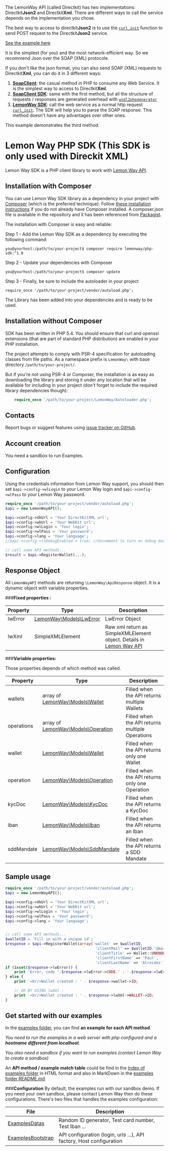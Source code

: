 The LemonWay API (called Directkit) has two implementations: Directkit**Json2** and Directkit**Xml**. 
There are different ways to call the service depends on the implementation you chose.

The best way to access to directkit**Json2** is to use the [`curl_init`] function to send POST request to the Directkit**Json2** service. 

[See the example here](https://github.com/lemonwaysas/php-client-directkit-json2)

It is the simplest (for you) and the most network-efficient way. So we recommend Json over the SOAP (XML) protocole.
 
If you don't like the json format, you can also send SOAP (XML) requests to Directkit**Xml**, you can do it in 3 different ways:

 1. **[SoapClient]**: the casual method in PHP to consume any Web Service. It is the simplest way to access to Directkit**Xml**.
 2. **[SoapClient SDK]**: same with the first method, but all the structure of requests / responses are generated overhead with [`wsdl2phpgenerator`](http://wsdl2phpgenerator.github.io/wsdl2phpgenerator/)
 3. **[LemonWay SDK]**: call the web service as a normal http request [`curl_init`]. The SDK will help you to parse the SOAP response. This method doesn't have any advantages over other ones.

This example demonstrates the third method.

Lemon Way PHP SDK (This SDK is only used with Direckit XML)
=================================================
Lemon Way SDK is a PHP client library to work with
[Lemon Way API](http://documentation.lemonway.fr/api-en).


Installation with Composer
-------------------------------------------------
You can use Lemon Way SDK library as a dependency in your project with [Composer](https://getcomposer.org/) (which is the preferred technique). Follow [these installation instructions](https://getcomposer.org/doc/00-intro.md) if you do not already have Composer installed.
A composer.json file is available in the repository and it has been referenced from [Packagist](https://packagist.org/packages/lemonway/php-sdk).

The installation with Composer is easy and reliable:

Step 1 - Add the Lemon Way SDK as a dependency by executing the following command:

    you@yourhost:/path/to/your-project$ composer require lemonway/php-sdk:^1.0

Step 2 - Update your dependencies with Composer

    you@yourhost:/path/to/your-project$ composer update

Step 3 - Finally, be sure to include the autoloader in your project

    require_once '/path/to/your-project/vendor/autoload.php';

The Library has been added into your dependencies and is ready to be used.

Installation without Composer
-------------------------------------------------
SDK has been written in PHP 5.4. You should ensure that curl and openssl extensions (that are part of standard PHP distribution) are enabled in your PHP installation.

The project attempts to comply with PSR-4 specification for autoloading classes from file paths. As a namespace prefix is `LemonWay\` with base directory `/path/to/your-project/`.

But if you're not using PSR-4 or Composer, the installation is as easy as downloading the library and storing it under any location that will be available for including in your project (don't forget to include the required library dependencies though):
```php
    require_once '/path/to/your-project/LemonWay/Autoloader.php';
```

Contacts
-------------------------------------------------
Report bugs or suggest features using
[issue tracker on GitHub](https://github.com/lemonway/php-sdk).


Account creation
-------------------------------------------------
You need a sandbox to run Examples.


Configuration
-------------------------------------------------
Using the credentials information from Lemon Way support, you should then set `$api->config->wlLogin` to your Lemon Way login and `$api->config->wlPass` to your Lemon Way password.

```php
require_once '/path/to/your-project/vendor/autoload.php';
$api = new LemonWayAPI();

$api->config->dkUrl = 'Your DirectKitXML url';
$api->config->wkUrl = 'Your WebKit url';
$api->config->wlLogin = 'Your login';
$api->config->wlPass = 'Your password';
$api->config->lang = 'Your language';
//$api->config->isDebugEnabled = true; //Uncomment to turn on debug mode

// call some API methods...
$result = $api->RegisterWallet(...);
```

Response Object
-------------------------------------------------
All ```LemonWayAPI``` methods are returning ```\LemonWay\ApiResponse``` object.
It is a dynamic object with variable properties.

###**Fixed properties :**

|Property | Type | Description|
|---------|------|------------|
|lwError | [LemonWay\Models\LwError](LemonWay/Models/LwError.php) | LwError Object|
|lwXml | SimpleXMLElement | Raw xml return as SimpleXMLElement object. Details in [Lemon Way API](http://documentation.lemonway.fr/api-en)|


###**Variable properties:**

Those properties depends of which method was called.

|Property | Type | Description|
|---------|------|------------|
|wallets | array of [LemonWay\Models\Wallet](LemonWay/Models/Wallet.php) | Filled when the API returns multiple Wallets|
|operations | array of [LemonWay\Models\Operation](LemonWay/Models/Operation.php) | Filled when the API returns multiple Operations|
|wallet | [LemonWay\Models\Wallet](LemonWay/Models/Wallet.php) | Filled when the API returns only one Wallet|
|operation | [LemonWay\Models\Operation](LemonWay/Models/Operation.php) | Filled when the API returns only one Operation|
|kycDoc | [LemonWay\Models\KycDoc](LemonWay/Models/KycDoc.php) | Filled when the API returns a KycDoc|
|iban | [LemonWay\Models\Iban](LemonWay/Models/Iban.php) | Filled when the API returns an Iban|
|sddMandate | [LemonWay\Models\SddMandate](LemonWay/Models/SddMandate.php) | Filled when the API returns a SDD Mandate|

Sample usage
-------------------------------------------------
```php
require_once '/path/to/your-project/vendor/autoload.php';
$api = new LemonWayAPI();

$api->config->dkUrl = 'Your DirectKitXML url';
$api->config->wkUrl = 'Your WebKit url';
$api->config->wlLogin = 'Your login';
$api->config->wlPass = 'Your password';
$api->config->lang = 'Your language';


// call some API methods...
$walletID = 'Fill in with a unique id';
$response = $api->RegisterWallet(array('wallet' => $walletID,
                                        'clientMail' => $walletID.'@mail.fr',
                                        'clientTitle' => Wallet::UNKNOWN,
                                        'clientFirstName' => 'Paul',
                                        'clientLastName' => 'Atreides'));
if (isset($response->lwError)) {
    print 'Error, code '.$response->lwError->CODE.' : '.$response->lwError->MSG;
} else {
    print '<br/>Wallet created : ' . $response->wallet->ID;

    // OR BY USING lwXml :
    print '<br/>Wallet created : ' . $response->lwXml->WALLET->ID;
}
```

Get started with our examples
--------
In the [examples folder](examples), you can find **an example for each API method**.

_You need to run the examples in a web server with php configured and a **hostname different from localhost**._

_You also need a sandbox if you want to run examples (contact Lemon Way to create a sandbox)_

An **API method / example  match table** could be find in the [Index of examples folder](examples/index.php) in HTML format
and also in MarkDown in the [examples folder README.md](examples).

###**Configuration**
By default, the examples run with our sandbox demo.
If you need your own sandbox, please contact Lemon Way then do these configurations.
There's two files that handles the examples configuration:

| File | Description |
|------|-------------|
|[ExamplesDatas](examples/ExamplesDatas.php)| Random ID generator, Test card number, Test Iban ... |
|[ExamplesBootstrap](examples/ExamplesBootstrap.php)| API configuration (login, urls ...), API factory, Host configuration |


[`SoapClient`]: http://php.net/manual/en/class.soapclient.php
[SoapClient]: https://github.com/lemonwaysas/php-client-directkit-xml-soap
[SoapClient SDK]: https://github.com/lemonwaysas/php-client-directkit-xml-soap-sdk
[LemonWay SDK]: https://github.com/lemonwaysas/php-client-directkit-xml
[Lemonway Directkit API]: http://documentation.lemonway.fr/
[`curl_init`]: http://php.net/manual/en/function.curl-init.php
